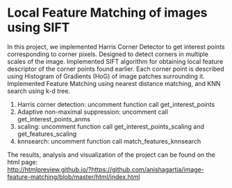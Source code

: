 # Local Feature Matching of images using SIFT

In this project, we implemented Harris Corner Detector to get interest points corresponding to corner pixels. Designed to detect corners in multiple scales of the image. Implemented SIFT algorithm for obtaining local feature descriptor of the corner points found earlier. Each corner point is described using Histogram of Gradients (HoG) of image patches surrounding it. Implemented Feature Matching using nearest 
distance matching, and KNN search using k-d tree. 

1. Harris corner detection: uncomment function call get_interest_points
2. Adaptive non-maximal suppression: uncomment call get_interest_points_anms
3. scaling: uncomment function call get_interest_points_scaling and get_features_scaling
4. knnsearch: uncomment function call match_features_knnsearch

The results, analysis and visualization of the project can be found on the html page:  
http://htmlpreview.github.io/?https://github.com/anishagartia/image-feature-matching/blob/master/html/index.html
